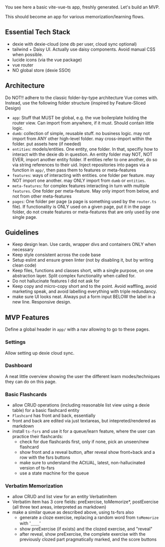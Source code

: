 You see here a basic vite-vue-ts app, freshly generated. Let's build an MVP.

This should become an app for various memorization/learning flows.

## Essential Tech Stack

- dexie with dexie-cloud (one db per user, cloud sync optional)
- tailwind + Daisy UI. Actually use daisy components. Avoid manual CSS when possible.
- lucide icons (via the vue package)
- vue router
- NO global store (dexie SSOt)

## Architecture

Do NOT!! adhere to the classic folder-by-type architecture Vue comes with.
Instead, use the following folder structure (inspired by Feature-Sliced Design)

- `app`: Stuff that MUST be global, e.g. the vue boilerplate holding the router view. Can import from anywhere, if it must. Should contain little logic.
- `dumb`: collection of simple, reusable stuff. no business logic. may not import from ANY other high-level folder. may cross-import within the folder. put assets here (if needed)
- `entities`: models/entities. One entity, one folder. In that, specifiy how to interact with the dexie db in question. An entity folder may NOT, NOT EVER, import another entity folder. If entities refer to one another, do so via string references to their uid. Inject repositories into pages via a function in `app/`, then pass them to features or meta-features
- `features`: ways of interacting with entities. one folder per feature. may NOT import one another. may ONLY import from `dumb` or `entities`.
- `meta-features`: for complex features interacting in turn with multiple `features`. One folder per meta-feature. May only import from below, and not from other meta-features
- `pages`: One folder per page (a page is something used by the `router.ts` file). If functionality is ONLY used on a given page, put it in the page folder, do not create features or meta-features that are only used by one single page.

## Guidelines

- Keep design lean. Use cards, wrapper divs and containers ONLY when necessary
- Keep style consistent across the code base
- Setup eslint and ensure green linter (not by disabling it, but by writing clean code)
- Keep files, functions and classes short, with a single purpose, on one abstraction layer. Split complex functionality when called for.
- Do not hallucinate features I did not ask for
- Keep copy and micro-copy short and to the point. Avoid waffling, avoid marketing speak, and avoid labelling everything with triple redundancy.
- make sure UI looks neat. Always put a form input BELOW the label in a new line. Responsive design.

## MVP Features

Define a global header in `app/` with a nav allowing to go to these pages.

### Settings

Allow setting up dexie cloud sync.

### Dashboard

A neat little overview showing the user the different learn modes/techniques they can do on this page.

### Basic Flashcards

- allow CRUD operations (including reasonable list view using a dexie table) for a basic flashcard entity
- `Flashcard` has front and back, essentially
- front and back are edited via just textareas, but intepreted/rendered as markdown
- install `ts-fsrs` and use it for a queue/learn feature, where the user can practice their flashcards:
  - check for due flashcards first, only if none, pick an unseen/new flashcard
  - show front and a reveal button, after reveal show front+back and a row with the fsrs buttons
  - make sure to understand the ACtUAL, latest, non-hallucinated version of ts-fsrs
  - use a state machine for the queue

### Verbatim Memorization

- allow CRUD and list view for an entity VerbatimItem
- Verbatim item has 3 core fields: preExercise, toMemorize*, postExercise (all three text areas, interpreted as markdown)
- make a similar queue as described above, using ts-fsrs also
  - generate a cloze exercise, replacing a random word from `toMemorize` with '＿＿'
  - show preExercise (if exists) and the clozed exercise, and "reveal"
  - after reveal, show preExercise, the complete exercise with the previously clozed part pragmatically marked, and the score buttons